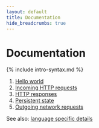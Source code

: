 ```yaml
---
layout: default
title: Documentation
hide_breadcrumbs: true
---
```


# Documentation

{% include intro-syntax.md %}

  1. [Hello world](/hello)
  1. [Incoming HTTP requests](/request)
  1. [HTTP responses](/response/)
  1. [Persistent state](/state/)
  1. [Outgoing network requests](/outgoing/)

See also: [language specific details](/specific/)

